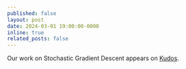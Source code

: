 ```yaml
---
published: false
layout: post
date: 2024-03-01 19:00:00-0000
inline: true
related_posts: false
---
```


Our work on Stochastic Gradient Descent appears on [Kudos](https://link.growkudos.com/1f7wrtr82yo).
